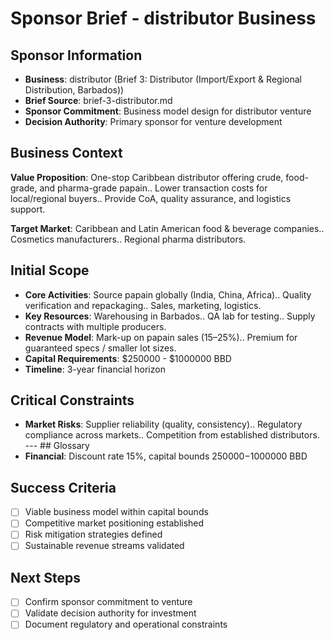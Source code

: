 # Sponsor Brief - distributor Business

## Sponsor Information
- **Business**: distributor (Brief 3: Distributor (Import/Export & Regional Distribution, Barbados))
- **Brief Source**: brief-3-distributor.md
- **Sponsor Commitment**: Business model design for distributor venture
- **Decision Authority**: Primary sponsor for venture development

## Business Context
**Value Proposition**: One-stop Caribbean distributor offering crude, food-grade, and pharma-grade papain.. Lower transaction costs for local/regional buyers.. Provide CoA, quality assurance, and logistics support.

**Target Market**: Caribbean and Latin American food & beverage companies.. Cosmetics manufacturers.. Regional pharma distributors.

## Initial Scope
- **Core Activities**: Source papain globally (India, China, Africa).. Quality verification and repackaging.. Sales, marketing, logistics.
- **Key Resources**: Warehousing in Barbados.. QA lab for testing.. Supply contracts with multiple producers.
- **Revenue Model**: Mark-up on papain sales (15–25%).. Premium for guaranteed specs / smaller lot sizes.
- **Capital Requirements**: $250000 - $1000000 BBD
- **Timeline**: 3-year financial horizon

## Critical Constraints
- **Market Risks**: Supplier reliability (quality, consistency).. Regulatory compliance across markets.. Competition from established distributors. --- ## Glossary
- **Financial**: Discount rate 15%, capital bounds $250000-$1000000 BBD

## Success Criteria
- [ ] Viable business model within capital bounds
- [ ] Competitive market positioning established
- [ ] Risk mitigation strategies defined
- [ ] Sustainable revenue streams validated

## Next Steps
- [ ] Confirm sponsor commitment to venture
- [ ] Validate decision authority for investment
- [ ] Document regulatory and operational constraints
